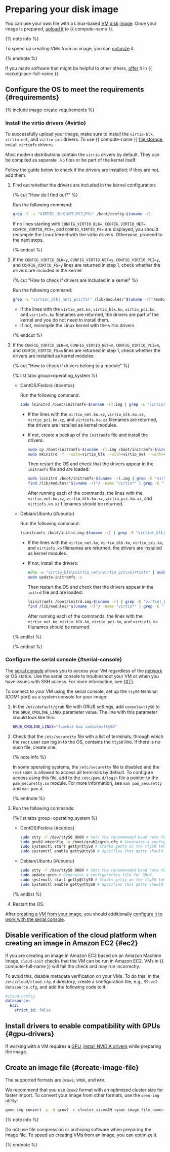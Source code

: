 # Preparing your disk image

You can use your own file with a Linux-based [VM](../../concepts/vm.md) [disk](../../concepts/disk.md) [image](../../concepts/image.md). Once your image is prepared, [upload it](upload.md) to {{ compute-name }}.

{% note info %}

To speed up creating VMs from an image, you can [optimize](../../concepts/image.md#images-optimized-for-deployment) it.

{% endnote %}


If you made software that might be helpful to other others, [offer](../../../marketplace/operations/create-product.md) it in {{ marketplace-full-name }}.


## Configure the OS to meet the requirements {#requirements}

{% include [image-create-requirements](../../../_includes/compute/image-create-requirements.md) %}

### Install the virtio drivers {#virtio}

To successfully upload your image, make sure to install the `virtio-blk`, `virtio-net`, and `virtio-pci` drivers. To use {{ compute-name }} [file storage](../../concepts/filesystem.md), install `virtiofs` drivers.

Most modern distributions contain the `virtio` drivers by default. They can be compiled as separate `.ko` files or be part of the kernel itself.

Follow the guide below to check if the drivers are installed; if they are not, add them.
1. Find out whether the drivers are included in the kernel configuration:

   {% cut "How do I find out?" %}

   Run the following command:

   ```sh
   grep -E -i "VIRTIO_(BLK|NET|PCI|FS)" /boot/config-$(uname -r)
   ```

   If no lines starting with `CONFIG_VIRTIO_BLK=`, `CONFIG_VIRTIO_NET=`, `CONFIG_VIRTIO_PCI=`, and `CONFIG_VIRTIO_FS=` are displayed, you should recompile the Linux kernel with the virtio drivers. Otherwise, proceed to the next steps.

   {% endcut %}

1. If the `CONFIG_VIRTIO_BLK=y`, `CONFIG_VIRTIO_NET=y`, `CONFIG_VIRTIO_PCI=y`, and `CONFIG_VIRTIO_FS=y` lines are returned in step 1, check whether the drivers are included in the kernel:

   {% cut "How to check if drivers are included in a kernel" %}

   Run the following command:

   ```sh
   grep -E "virtio(_blk|_net|_pci|fs)" /lib/modules/"$(uname -r)"/modules.builtin
   ```

   * If the lines with the `virtio_net.ko`, `virtio_blk.ko`, `virtio_pci.ko`, and `virtiofs.ko` filenames are returned, the drivers are part of the kernel and you do not need to install them.
   * If not, recompile the Linux kernel with the virtio drivers.

   {% endcut %}

1. If the `CONFIG_VIRTIO_BLK=m`, `CONFIG_VIRTIO_NET=m`, `CONFIG_VIRTIO_PCI=m`, and `CONFIG_VIRTIO_FS=m` lines are returned in step 1, check whether the drivers are installed as kernel modules:

   {% cut "How to check if drivers belong to a module" %}

   {% list tabs group=operating_system %}

   - CentOS/Fedora {#centos}

      Run the following command:

      ```sh
      sudo lsinitrd /boot/initramfs-$(uname -r).img | grep -E "virtio(_blk|_net|_pci|fs)"
      ```

      * If the lines with the `virtio_net.ko.xz`, `virtio_blk.ko.xz`, `virtio_pci.ko.xz`, and `virtiofs.ko.xz` filenames are returned, the drivers are installed as kernel modules.
      * If not, create a backup of the `initramfs` file and install the drivers:

         ```sh
         sudo cp /boot/initramfs-$(uname -r).img /boot/initramfs-$(uname -r).img.bak
         sudo mkinitrd -f --with=virtio_blk --with=virtio_net --with=virtio_pci --with=virtiofs /boot/initramfs-$(uname -r).img $(uname -r)
         ```

         Then restart the OS and check that the drivers appear in the `initramfs` file and are loaded:

         ```sh
         sudo lsinitrd /boot/initramfs-$(uname -r).img | grep -E "virtio(_blk|_net|_pci|fs)"
         find /lib/modules/"$(uname -r)"/ -name "virtio*" | grep -E "(blk|net|pci|fs)"
         ```

         After running each of the commands, the lines with the `virtio_net.ko.xz`, `virtio_blk.ko.xz`, `virtio_pci.ko.xz`, and `virtiofs.ko.xz` filenames should be returned.

   - Debian/Ubuntu {#ubuntu}

      Run the following command:

      ```sh
      lsinitramfs /boot/initrd.img-$(uname -r) | grep -E "virtio(_blk|_net|_pci|fs)"
      ```

      * If the lines with the `virtio_net.ko`, `virtio_blk.ko`, `virtio_pci.ko`, and `virtiofs.ko` filenames are returned, the drivers are installed as kernel modules.
      * If not, install the drivers:

         ```sh
         echo -e "virtio_blk\nvirtio_net\nvirtio_pci\nvirtiofs" | sudo tee -a /etc/initramfs-tools/modules
         sudo update-initramfs -u
         ```

         Then restart the OS and check that the drivers appear in the `initrd` file and are loaded:

         ```sh
         lsinitramfs /boot/initrd.img-$(uname -r) | grep -E "virtio(_blk|_net|_pci|fs)"
         find /lib/modules/"$(uname -r)"/ -name "virtio*" | grep -E "(blk|net|pci|fs)"
         ```

         After running each of the commands, the lines with the `virtio_net.ko`, `virtio_blk.ko`, `virtio_pci.ko`, and `virtiofs.ko` filenames should be returned.

   {% endlist %}

   {% endcut %}

### Configure the serial console {#serial-console}

The [serial console](../serial-console/index.md) allows you to access your VM regardless of the [network](../../../vpc/concepts/network.md#network) or OS status. Use the serial console to troubleshoot your VM or when you have issues with SSH access. For more information, see [{#T}](../serial-console/index.md).

To connect to your VM using the serial console, set up the `ttyS0` terminal (COM1 port) as a system console for your image:
1. In the `/etc/default/grub` file with GRUB settings, add `console=ttyS0` to the `GRUB_CMDLINE_LINUX` parameter value. The line with this parameter should look like this:

   ```sh
   GRUB_CMDLINE_LINUX="foo=bar baz console=ttyS0"
   ```

1. Check that the `/etc/securetty` file with a list of terminals, through which the `root` user can log in to the OS, contains the `ttyS0` line. If there is no such file, create one.

   {% note info %}

   In some operating systems, the `/etc/securetty` file is disabled and the `root` user is allowed to access all terminals by default. To configure access using this file, add to the `/etc/pam.d/login` file a pointer to the `pam_securetty.so` module. For more information, see `man pam_securetty` and `man pam.d`.

   {% endnote %}

1. Run the following commands:

   {% list tabs group=operating_system %}

   - CentOS/Fedora {#centos}

     ```sh
     sudo stty -F /dev/ttyS0 9600 # Sets the recommended baud rate for the ttyS0 terminal at 9600.
     sudo grub2-mkconfig -o /boot/grub2/grub.cfg # Generates a configuration file for GRUB.
     sudo systemctl start getty@ttyS0 # Starts getty on the ttyS0 terminal.
     sudo systemctl enable getty@ttyS0 # Specifies that getty should be run every time the OS is started.
     ```

   - Debian/Ubuntu {#ubuntu}

     ```sh
     sudo stty -F /dev/ttyS0 9600 # Sets the recommended baud rate for the ttyS0 terminal at 9600.
     sudo update-grub # Generates a configuration file for GRUB.
     sudo systemctl start getty@ttyS0 # Starts getty on the ttyS0 terminal.
     sudo systemctl enable getty@ttyS0 # Specifies that getty should be run every time the OS is started.
     ```

   {% endlist %}

1. Restart the OS.

After [creating a VM from your image](upload.md#create-vm-from-user-image), you should additionally [configure it to work with the serial console](../serial-console/index.md).

## Disable verification of the cloud platform when creating an image in Amazon EC2 {#ec2}

If you are creating an image in Amazon EC2 based on an Amazon Machine Image, `cloud-init` checks that the VM can be run in Amazon EC2. VMs in {{ compute-full-name }} will fail the check and may run incorrectly.

To avoid this, disable metadata verification on your VMs. To do this, in the `/etc/cloud/cloud.cfg.d` directory, create a configuration file, e.g., `99-ec2-datasource.cfg`, and add the following code to it:

```yaml
#cloud-config
datasource:
  Ec2:
    strict_id: false
```

## Install drivers to enable compatibility with GPUs {#gpu-drivers}

If working with a VM requires a [GPU](../../concepts/gpus.md), [install NVIDIA drivers](../vm-operate/install-nvidia-drivers.md) while preparing the image.

## Create an image file {#create-image-file}

The supported formats are `Qcow2`, `VMDK`, and `RAW`.

We recommend that you use `Qcow2` format with an optimized cluster size for faster import. To convert your image from other formats, use the `qemu-img` utility:

```bash
qemu-img convert -p -O qcow2 -o cluster_size=2M <your_image_file_name> <new_image_file_name>
```

{% note info %}

Do not use file compression or archiving software when preparing the image file. To speed up creating VMs from an image, you can [optimize](../../concepts/image.md#images-optimized-for-deployment) it.

{% endnote %}